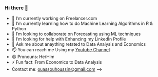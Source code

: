 ### Hi there 👋

- 🔭 I’m currently working on Freelancer.com
- 🌱 I’m currently learning how to do Machine Learning Algorithms in R & Python
- 👯 I’m looking to collaborate on Forecasting using ML techniques
- 🤔 I’m looking for help with Enhancing my LinkedIn Profile
- 💬 Ask me about anaything retated to Data Analysis and Economics
- 📫 You can reach me Using my [Youtube Channel](https://www.youtube.com/channel/UCWI0rEQHO4z0lcwGmnhe7gA) 
- 😄 Pronouns: He/Him
- ⚡ Fun fact: From Economics to Data Analysis
- Contact me: ouassouhoussin@gmail.com 
-->
